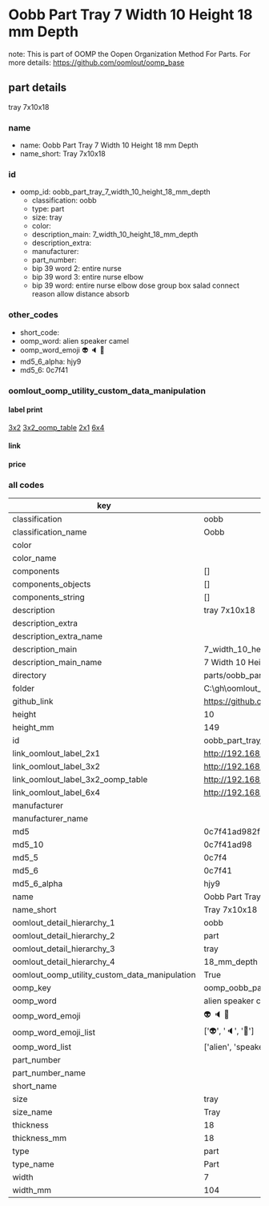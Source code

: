 # Oobb Part Tray 7 Width 10 Height 18 mm Depth  

note: This is part of OOMP the Oopen Organization Method For Parts. For more details: https://github.com/oomlout/oomp_base

##  part details
  



tray 7x10x18



### name
* name: Oobb Part Tray 7 Width 10 Height 18 mm Depth
* name_short: Tray 7x10x18 
### id
* oomp_id: oobb_part_tray_7_width_10_height_18_mm_depth
  * classification: oobb
  * type: part
  * size: tray
  * color: 
  * description_main: 7_width_10_height_18_mm_depth
  * description_extra: 
  * manufacturer: 
  * part_number: 
  * bip 39 word 2: entire nurse
  * bip 39 word 3: entire nurse elbow
  * bip 39 word: entire nurse elbow dose group box salad connect reason allow distance absorb

### other_codes
* short_code: 
* oomp_word: alien speaker camel
* oomp_word_emoji :alien: :speaker: :camel:
* md5_6_alpha: hjy9
* md5_6: 0c7f41






### oomlout_oomp_utility_custom_data_manipulation
#### label print
[3x2](http://192.168.1.245:1112/?label=oomp%20hjy9)
[3x2_oomp_table](http://192.168.1.108:1112/?label=oomp%20hjy9)
[2x1](http://192.168.1.242:1112/?label=oomp%20hjy9)
[6x4](http://192.168.1.55:1112/?label=oomp%20hjy9)    

#### link

                              

#### price







### all codes 
| key | value |  
| --- | --- |  
| classification | oobb |  
| classification_name | Oobb |  
| color |  |  
| color_name |  |  
| components | [] |  
| components_objects | [] |  
| components_string | [] |  
| description | tray 7x10x18 |  
| description_extra |  |  
| description_extra_name |  |  
| description_main | 7_width_10_height_18_mm_depth |  
| description_main_name | 7 Width 10 Height 18 mm Depth |  
| directory | parts/oobb_part_tray_7_width_10_height_18_mm_depth |  
| folder | C:\gh\oomlout_oobb_version_4_generated_parts\parts\oobb_part_tray_7_width_10_height_18_mm_depth |  
| github_link | https://github.com/oomlout/oomlout_oomp_part_src/tree/main/parts/oobb_part_tray_7_width_10_height_18_mm_depth |  
| height | 10 |  
| height_mm | 149 |  
| id | oobb_part_tray_7_width_10_height_18_mm_depth |  
| link_oomlout_label_2x1 | http://192.168.1.242:1112/?label=oomp%20hjy9 |  
| link_oomlout_label_3x2 | http://192.168.1.245:1112/?label=oomp%20hjy9 |  
| link_oomlout_label_3x2_oomp_table | http://192.168.1.108:1112/?label=oomp%20hjy9 |  
| link_oomlout_label_6x4 | http://192.168.1.55:1112/?label=oomp%20hjy9 |  
| manufacturer |  |  
| manufacturer_name |  |  
| md5 | 0c7f41ad982f37c86a3374188e65e25c |  
| md5_10 | 0c7f41ad98 |  
| md5_5 | 0c7f4 |  
| md5_6 | 0c7f41 |  
| md5_6_alpha | hjy9 |  
| name | Oobb Part Tray 7 Width 10 Height 18 mm Depth |  
| name_short | Tray 7x10x18  |  
| oomlout_detail_hierarchy_1 | oobb |  
| oomlout_detail_hierarchy_2 | part |  
| oomlout_detail_hierarchy_3 | tray |  
| oomlout_detail_hierarchy_4 | 18_mm_depth |  
| oomlout_oomp_utility_custom_data_manipulation | True |  
| oomp_key | oomp_oobb_part_tray_7_width_10_height_18_mm_depth |  
| oomp_word | alien speaker camel |  
| oomp_word_emoji | :alien: :speaker: :camel: |  
| oomp_word_emoji_list | [':alien:', ':speaker:', ':camel:'] |  
| oomp_word_list | ['alien', 'speaker', 'camel'] |  
| part_number |  |  
| part_number_name |  |  
| short_name |  |  
| size | tray |  
| size_name | Tray |  
| thickness | 18 |  
| thickness_mm | 18 |  
| type | part |  
| type_name | Part |  
| width | 7 |  
| width_mm | 104 |  
